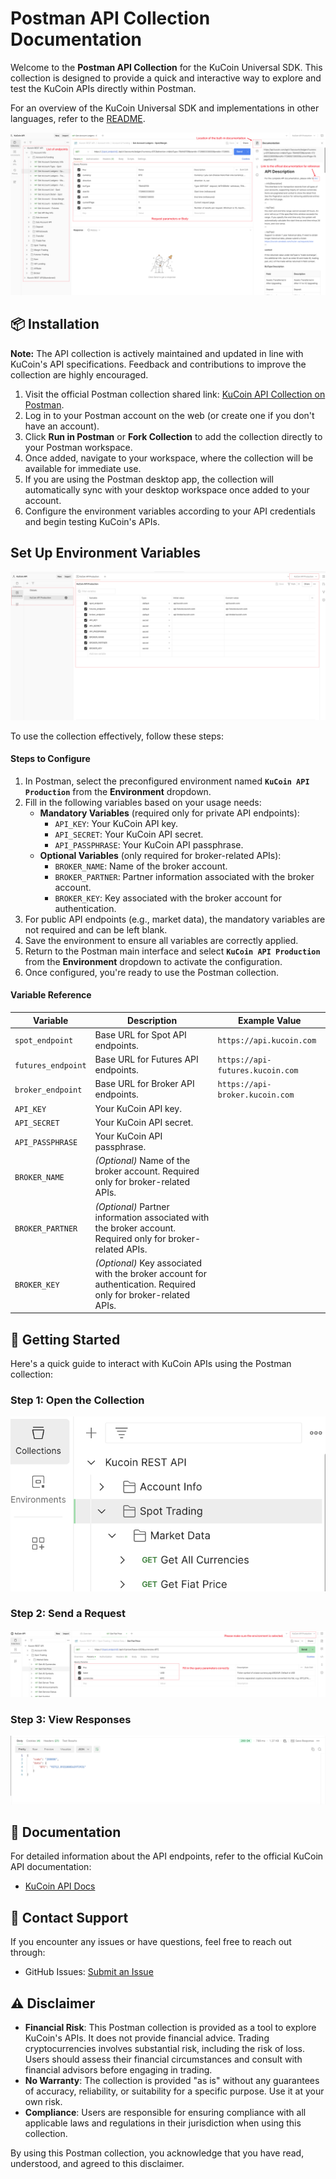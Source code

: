 # Postman API Collection Documentation

Welcome to the **Postman API Collection** for the KuCoin Universal SDK. This collection is designed to provide a quick and interactive way to explore and test the KuCoin APIs directly within Postman.

For an overview of the KuCoin Universal SDK and implementations in other languages, refer to the [README](https://github.com/kucoin/kucoin-universal-sdk).

![Overview](img/overview.png)

## 📦 Installation

**Note:** The API collection is actively maintained and updated in line with KuCoin's API specifications. Feedback and contributions to improve the collection are highly encouraged.

1. Visit the official Postman collection shared link: [KuCoin API Collection on Postman](https://www.postman.com/kucoin-api/kucoin-api/overview).
2. Log in to your Postman account on the web (or create one if you don't have an account).
3. Click **Run in Postman** or **Fork Collection** to add the collection directly to your Postman workspace.
4. Once added, navigate to your workspace, where the collection will be available for immediate use.
5. If you are using the Postman desktop app, the collection will automatically sync with your desktop workspace once added to your account.
6. Configure the environment variables according to your API credentials and begin testing KuCoin's APIs.

## Set Up Environment Variables

![Overview](img/env.png)

To use the collection effectively, follow these steps:

#### Steps to Configure

1. In Postman, select the preconfigured environment named **`KuCoin API Production`** from the **Environment** dropdown.
2. Fill in the following variables based on your usage needs:
   - **Mandatory Variables** (required only for private API endpoints):
     - `API_KEY`: Your KuCoin API key.
     - `API_SECRET`: Your KuCoin API secret.
     - `API_PASSPHRASE`: Your KuCoin API passphrase.
   - **Optional Variables** (only required for broker-related APIs):
     - `BROKER_NAME`: Name of the broker account.
     - `BROKER_PARTNER`: Partner information associated with the broker account.
     - `BROKER_KEY`: Key associated with the broker account for authentication.
3. For public API endpoints (e.g., market data), the mandatory variables are not required and can be left blank.
4. Save the environment to ensure all variables are correctly applied.
5. Return to the Postman main interface and select **`KuCoin API Production`** from the **Environment** dropdown to activate the configuration.
6. Once configured, you're ready to use the Postman collection.

#### Variable Reference

| Variable          | Description                                                     | Example Value             |
|-------------------|-----------------------------------------------------------------|---------------------------|
| `spot_endpoint`   | Base URL for Spot API endpoints.                                | `https://api.kucoin.com`  |
| `futures_endpoint`| Base URL for Futures API endpoints.                             | `https://api-futures.kucoin.com` |
| `broker_endpoint` | Base URL for Broker API endpoints.                              | `https://api-broker.kucoin.com` |
| `API_KEY`         | Your KuCoin API key.                                            |                           |
| `API_SECRET`      | Your KuCoin API secret.                                         |                           |
| `API_PASSPHRASE`  | Your KuCoin API passphrase.                                     |                           |
| `BROKER_NAME`     | *(Optional)* Name of the broker account. Required only for broker-related APIs. |                           |
| `BROKER_PARTNER`  | *(Optional)* Partner information associated with the broker account. Required only for broker-related APIs. |                           |
| `BROKER_KEY`      | *(Optional)* Key associated with the broker account for authentication. Required only for broker-related APIs. |                           |

## 📖 Getting Started

Here's a quick guide to interact with KuCoin APIs using the Postman collection:

### Step 1: Open the Collection

![Open Collection](img/endpoints.png)

### Step 2: Send a Request

![Send Request](img/send.png)

### Step 3: View Responses

![View Response](img/response.png)

## 📝 Documentation

For detailed information about the API endpoints, refer to the official KuCoin API documentation:

- [KuCoin API Docs](https://www.kucoin.com/docs-new)

## 📧 Contact Support

If you encounter any issues or have questions, feel free to reach out through:

- GitHub Issues: [Submit an Issue](https://github.com/kucoin/kucoin-universal-sdk/issues)

## ⚠️ Disclaimer

- **Financial Risk**: This Postman collection is provided as a tool to explore KuCoin's APIs. It does not provide financial advice. Trading cryptocurrencies involves substantial risk, including the risk of loss. Users should assess their financial circumstances and consult with financial advisors before engaging in trading.
- **No Warranty**: The collection is provided "as is" without any guarantees of accuracy, reliability, or suitability for a specific purpose. Use it at your own risk.
- **Compliance**: Users are responsible for ensuring compliance with all applicable laws and regulations in their jurisdiction when using this collection.

By using this Postman collection, you acknowledge that you have read, understood, and agreed to this disclaimer.
